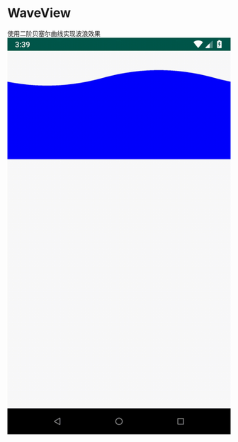 # WaveView
使用二阶贝塞尔曲线实现波浪效果
![image](https://github.com/haoxinlei1994/WaveView/blob/master/app/img/img.gif)
